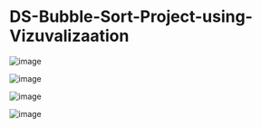 # DS-Bubble-Sort-Project-using-Vizuvalizaation

![image](https://user-images.githubusercontent.com/90444465/187037719-bb1c5cb0-7b60-4eaf-bf90-d5431f30946d.png)

![image](https://user-images.githubusercontent.com/90444465/187037737-e049775d-6261-4f08-9984-d8539110965d.png)

![image](https://user-images.githubusercontent.com/90444465/187037748-77afa87e-d35d-427d-bc95-fe7a6aeb125e.png)

![image](https://user-images.githubusercontent.com/90444465/187037754-e72a7504-7aab-4765-9023-ea8489c590b3.png)
